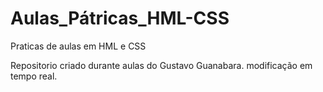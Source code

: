 # Aulas_Pátricas_HML-CSS
 Praticas de aulas em HML e CSS

Repositorio criado durante aulas do Gustavo Guanabara.
modificação em tempo real.
